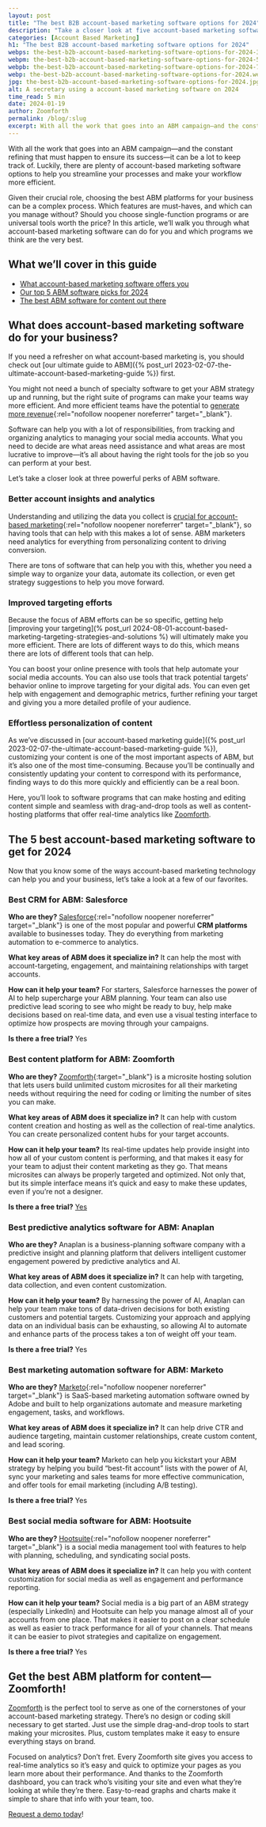 ```yaml
---
layout: post
title: "The best B2B account-based marketing software options for 2024"
description: "Take a closer look at five account-based marketing software options that help you streamline your processes and make your workflow more efficient."
categories: [Account Based Marketing]
h1: "The best B2B account-based marketing software options for 2024"
webps: the-best-b2b-account-based-marketing-software-options-for-2024-376.webp
webpm: the-best-b2b-account-based-marketing-software-options-for-2024-564.webp
webpb: the-best-b2b-account-based-marketing-software-options-for-2024-744.webp
webp: the-best-b2b-account-based-marketing-software-options-for-2024.webp
jpg: the-best-b2b-account-based-marketing-software-options-for-2024.jpg
alt: A secretary using a account-based marketing software on 2024
time_read: 5 min
date: 2024-01-19
author: Zoomforth
permalink: /blog/:slug
excerpt: With all the work that goes into an ABM campaign—and the constant refining that must happen to ensure its success—it can be a lot to keep track of.
---
```

With all the work that goes into an ABM campaign—and the constant refining that must happen to ensure its success—it can be a lot to keep track of. Luckily, there are plenty of account-based marketing software options to help you streamline your processes and make your workflow more efficient.

Given their crucial role, choosing the best ABM platforms for your business can be a complex process. Which features are must-haves, and which can you manage without? Should you choose single-function programs or are universal tools worth the price? In this article, we’ll walk you through what account-based marketing software can do for you and which programs we think are the very best.

## What we’ll cover in this guide

- [What account-based marketing software offers you](#what-does-account-based-marketing-software-do-for-your-business)
- [Our top 5 ABM software picks for 2024](#the-5-best-account-based-marketing-software-to-get-for-2024)
- [The best ABM software for content out there](#get-the-best-abm-platform-for-contentzoomforth)

## What does account-based marketing software do for your business?

If you need a refresher on what account-based marketing is, you should check out [our ultimate guide to ABM]({% post_url 2023-02-07-the-ultimate-account-based-marketing-guide %}) first.

You might not need a bunch of specialty software to get your ABM strategy up and running, but the right suite of programs can make your teams way more efficient. And more efficient teams have the potential to [generate more revenue](https://www.investopedia.com/investing/measuring-company-efficiency/){:rel="nofollow noopener noreferrer" target="_blank"}.

Software can help you with a lot of responsibilities, from tracking and organizing analytics to managing your social media accounts. What you need to decide are what areas need assistance and what areas are most lucrative to improve—it’s all about having the right tools for the job so you can perform at your best.

Let’s take a closer look at three powerful perks of ABM software.

### Better account insights and analytics

Understanding and utilizing the data you collect is [crucial for account-based marketing](https://www.linkedin.com/pulse/from-data-conversion-role-analytics-abm-strategy/){:rel="nofollow noopener noreferrer" target="_blank"}, so having tools that can help with this makes a lot of sense. ABM marketers need analytics for everything from personalizing content to driving conversion.

There are tons of software that can help you with this, whether you need a simple way to organize your data, automate its collection, or even get strategy suggestions to help you move forward.

### Improved targeting efforts

Because the focus of ABM efforts can be so specific, getting help [improving your targeting](% post_url 2024-08-01-account-based-marketing-targeting-strategies-and-solutions %) will ultimately make you more efficient. There are lots of different ways to do this, which means there are lots of different tools that can help.

You can boost your online presence with tools that help automate your social media accounts. You can also use tools that track potential targets’ behavior online to improve targeting for your digital ads. You can even get help with engagement and demographic metrics, further refining your target and giving you a more detailed profile of your audience.

### Effortless personalization of content

As we’ve discussed in [our account-based marketing guide]({% post_url 2023-02-07-the-ultimate-account-based-marketing-guide %}), customizing your content is one of the most important aspects of ABM, but it’s also one of the most time-consuming. Because you’ll be continually and consistently updating your content to correspond with its performance, finding ways to do this more quickly and efficiently can be a real boon.

Here, you’ll look to software programs that can make hosting and editing content simple and seamless with drag-and-drop tools as well as content-hosting platforms that offer real-time analytics like [Zoomforth]({{'request-demo'|relative_url}}).

## The 5 best account-based marketing software to get for 2024

Now that you know some of the ways account-based marketing technology can help you and your business, let’s take a look at a few of our favorites.

### Best CRM for ABM: Salesforce

**Who are they?** [Salesforce](https://www.salesforce.com/){:rel="nofollow noopener noreferrer" target="_blank"} is one of the most popular and powerful **CRM platforms** available to businesses today. They do everything from marketing automation to e-commerce to analytics.

**What key areas of ABM does it specialize in?** It can help the most with account-targeting, engagement, and maintaining relationships with target accounts.

**How can it help your team?** For starters, Salesforce harnesses the power of AI to help supercharge your ABM planning. Your team can also use predictive lead scoring to see who might be ready to buy, help make decisions based on real-time data, and even use a visual testing interface to optimize how prospects are moving through your campaigns.

**Is there a free trial?** Yes

### Best content platform for ABM: Zoomforth

**Who are they?** [Zoomforth]({{site.baseurl}}){:target="_blank"} is a microsite hosting solution that lets users build unlimited custom microsites for all their marketing needs without requiring the need for coding or limiting the number of sites you can make.

**What key areas of ABM does it specialize in?** It can help with custom content creation and hosting as well as the collection of real-time analytics. You can create personalized content hubs for your target accounts.

**How can it help your team?** Its real-time updates help provide insight into how all of your custom content is performing, and that makes it easy for your team to adjust their content marketing as they go. That means microsites can always be properly targeted and optimized. Not only that, but its simple interface means it’s quick and easy to make these updates, even if you’re not a designer.

**Is there a free trial?**  [Yes]({{'request-demo'|relative_url}})

### Best predictive analytics software for ABM: Anaplan

**Who are they?** Anaplan is a business-planning software company with a predictive insight and planning platform that delivers intelligent customer engagement powered by predictive analytics and AI.

**What key areas of ABM does it specialize in?** It can help with targeting, data collection, and even content customization.

**How can it help your team?** By harnessing the power of AI, Anaplan can help your team make tons of data-driven decisions for both existing customers and potential targets. Customizing your approach and applying data on an individual basis can be exhausting, so allowing AI to automate and enhance parts of the process takes a ton of weight off your team.

**Is there a free trial?** Yes

### Best marketing automation software for ABM: Marketo

**Who are they?** [Marketo](https://business.adobe.com/products/marketo/adobe-marketo.html){:rel="nofollow noopener noreferrer" target="_blank"} is SaaS-based marketing automation software owned by Adobe and built to help organizations automate and measure marketing engagement, tasks, and workflows.

**What key areas of ABM does it specialize in?** It can help drive CTR and audience targeting, maintain customer relationships, create custom content, and lead scoring.

**How can it help your team?** Marketo can help you kickstart your ABM strategy by helping you build “best-fit account” lists with the power of AI, sync your marketing and sales teams for more effective communication, and offer tools for email marketing (including A/B testing).

**Is there a free trial?** Yes

### Best social media software for ABM: Hootsuite

**Who are they?** [Hootsuite](https://www.hootsuite.com/){:rel="nofollow noopener noreferrer" target="_blank"} is a social media management tool with features to help with planning, scheduling, and syndicating social posts.

**What key areas of ABM does it specialize in?** It can help you with content customization for social media as well as engagement and performance reporting.

**How can it help your team?** Social media is a big part of an ABM strategy (especially LinkedIn) and Hootsuite can help you manage almost all of your accounts from one place. That makes it easier to post on a clear schedule as well as easier to track performance for all of your channels. That means it can be easier to pivot strategies and capitalize on engagement.

**Is there a free trial?** Yes

## Get the best ABM platform for content—Zoomforth!

[Zoomforth]({{site.baseurl}}) is the perfect tool to serve as one of the cornerstones of your account-based marketing strategy. There’s no design or coding skill necessary to get started. Just use the simple drag-and-drop tools to start making your microsites. Plus, custom templates make it easy to ensure everything stays on brand.

Focused on analytics? Don’t fret. Every Zoomforth site gives you access to real-time analytics so it’s easy and quick to optimize your pages as you learn more about their performance. And thanks to the Zoomforth dashboard, you can track who’s visiting your site and even what they’re looking at while they’re there. Easy-to-read graphs and charts make it simple to share that info with your team, too.

[Request a demo today]({{'request-demo'|relative_url}})!
